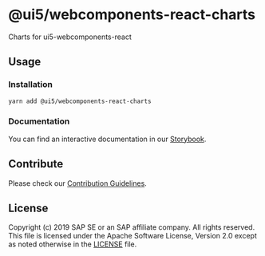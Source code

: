 # @ui5/webcomponents-react-charts
Charts for ui5-webcomponents-react

## Usage

### Installation
```bash
yarn add @ui5/webcomponents-react-charts
```

### Documentation
You can find an interactive documentation in our [Storybook](https://sap.github.io/ui5-webcomponents-react/).

## Contribute
Please check our [Contribution Guidelines](https://github.com/SAP/ui5-webcomponents-react/blob/master/CONTRIBUTING.md).

## License
Copyright (c) 2019 SAP SE or an SAP affiliate company. All rights reserved.
This file is licensed under the Apache Software License, Version 2.0 except as noted otherwise in the [LICENSE](https://github.com/SAP/ui5-webcomponents-react/blob/master/LICENSE) file.
